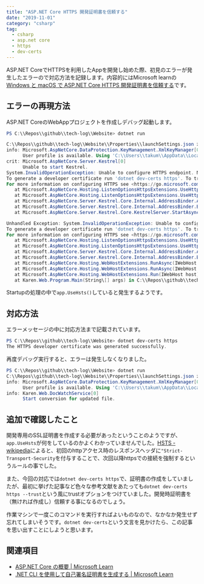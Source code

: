 ```yaml
---
title: "ASP.NET Core HTTPS 開発証明書を信頼する"
date: "2019-11-01"
category: "csharp"
tag:
  - csharp
  - asp.net core
  - https
  - dev-certs
---
```


ASP.NET CoreでHTTPSを利用したAppを開発し始めた際、初見のエラーが発生したエラーので対応方法を記録します。内容的にはMicrosoft learnの[Windows と macOS で ASP.NET Core HTTPS 開発証明書を信頼する](https://learn.microsoft.com/ja-jp/aspnet/core/security/enforcing-ssl?view=aspnetcore-7.0&tabs=visual-studio#trust-the-aspnet-core-https-development-certificate-on-windows-and-macos)です。

## エラーの再現方法

ASP.NET CoreのWebAppプロジェクトを作成しデバッグ起動します。

``` powershell
PS C:\\Repos\\github\\tech-log\\Website> dotnet run

C:\\Repos\\github\\tech-log\\Website\\Properties\\launchSettings.json からの起動設定を使用中...
info: Microsoft.AspNetCore.DataProtection.KeyManagement.XmlKeyManager[0]
      User profile is available. Using 'C:\\Users\\takum\\AppData\\Local\\ASP.NET\\DataProtection-Keys' as key repository and Windows DPAPI to encrypt keys at rest.
crit: Microsoft.AspNetCore.Server.Kestrel[0]
      Unable to start Kestrel.
System.InvalidOperationException: Unable to configure HTTPS endpoint. No server certificate was specified, and the default developer certificate could not be found.
To generate a developer certificate run 'dotnet dev-certs https'. To trust the certificate (Windows and macOS only) run 'dotnet dev-certs https --trust'.
For more information on configuring HTTPS see <https://go.microsoft.com/fwlink/?linkid=848054>.
   at Microsoft.AspNetCore.Hosting.ListenOptionsHttpsExtensions.UseHttps(ListenOptions listenOptions, Action`1 configureOptions)
   at Microsoft.AspNetCore.Hosting.ListenOptionsHttpsExtensions.UseHttps(ListenOptions listenOptions)
   at Microsoft.AspNetCore.Server.Kestrel.Core.Internal.AddressBinder.AddressesStrategy.BindAsync(AddressBindContext context)
   at Microsoft.AspNetCore.Server.Kestrel.Core.Internal.AddressBinder.BindAsync(IServerAddressesFeature addresses, KestrelServerOptions serverOptions, ILogger logger, Func`2 createBinding)
   at Microsoft.AspNetCore.Server.Kestrel.Core.KestrelServer.StartAsync[TContext]\(IHttpApplication\`1 application, CancellationToken cancellationToken)

Unhandled Exception: System.InvalidOperationException: Unable to configure HTTPS endpoint. No server certificate was specified, and the default developer certificate could not be found.
To generate a developer certificate run 'dotnet dev-certs https'. To trust the certificate (Windows and macOS only) run 'dotnet dev-certs https --trust'.
For more information on configuring HTTPS see <https://go.microsoft.com/fwlink/?linkid=848054>.
   at Microsoft.AspNetCore.Hosting.ListenOptionsHttpsExtensions.UseHttps(ListenOptions listenOptions, Action`1 configureOptions)
   at Microsoft.AspNetCore.Hosting.ListenOptionsHttpsExtensions.UseHttps(ListenOptions listenOptions)
   at Microsoft.AspNetCore.Server.Kestrel.Core.Internal.AddressBinder.AddressesStrategy.BindAsync(AddressBindContext context)
   at Microsoft.AspNetCore.Server.Kestrel.Core.Internal.AddressBinder.BindAsync(IServerAddressesFeature addresses, Kes   at Microsoft.AspNetCore.Server.Kestrel.Core.KestrelServer.StartAsync[TContext](IHttpApplication`1 application, Canc   at Microsoft.AspNetCore.Hosting.Internal.WebHost.StartAsync(CancellationToken cancellationToken)
   at Microsoft.AspNetCore.Hosting.WebHostExtensions.RunAsync(IWebHost host, CancellationToken token, String shutdownMessage)
   at Microsoft.AspNetCore.Hosting.WebHostExtensions.RunAsync(IWebHost host, CancellationToken token)
   at Microsoft.AspNetCore.Hosting.WebHostExtensions.Run(IWebHost host)
   at Karen.Web.Program.Main(String\[] args) in C:\\Repos\\github\\tech-log\\Website\\Program.cs:line 10
```

Startupの処理の中で`app.UseHsts()`していると発生するようです。

## 対応方法

エラーメッセージの中に対応方法まで記載されています。

``` powershell
PS C:\\Repos\\github\\tech-log\\Website> dotnet dev-certs https
The HTTPS developer certificate was generated successfully.
```

再度デバッグ実行すると、エラーは発生しなくなりました。

``` powershell
PS C:\\Repos\\github\\tech-log\\Website> dotnet run
C:\\Repos\\github\\tech-log\\Website\\Properties\\launchSettings.json からの起動設定を使用中...
info: Microsoft.AspNetCore.DataProtection.KeyManagement.XmlKeyManager[0]
      User profile is available. Using 'C:\\Users\\takum\\AppData\\Local\\ASP.NET\\DataProtection-Keys' as key repository and Windows DPAPI to encrypt keys at rest.
info: Karen.Web.DocWatchService[0]
      Start conversion for updated file.
```

## 追加で確認したこと

開発専用のSSL証明書を作成する必要があったということのようですが、`app.UseHsts`が何をしているのかよくわかっていませんでした。[HSTS - wikipedia](https://en.wikipedia.org/wiki/HTTP_Strict_Transport_Security)によると、初回のhttpアクセス時のレスポンスヘッダに`"Strict-Transport-Security`を付与することで、次回以降httpsでの接続を強制するというルールの事でした。

また、今回の対応では`dotnet dev-certs https`で、証明書の作成をしていましたが、最初に挙げた記事など色々な参考文献をあたっても`dotnet dev-certs https --trust`という風にtrustオプションをつけていました。開発時証明書を（無ければ作成し）信頼する事になるのでしょう。

作業マシンで一度このコマンドを実行すればよいものなので、なかなか発生せず忘れてしまいそうです。`dotnet dev-certs`という文言を見かけたら、この記事を思い出すことにしようと思います。

## 関連項目

- [ASP.NET Core の概要 | Microsoft Learn](https://learn.microsoft.com/ja-jp/aspnet/core/getting-started/?view=aspnetcore-7.0&tabs=windows)
- [.NET CLI を使用して自己署名証明書を生成する | Microsoft Learn](https://learn.microsoft.com/ja-jp/dotnet/core/additional-tools/self-signed-certificates-guide)
